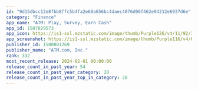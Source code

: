 ```yaml
---
id: "9d15dbcc12e8fbb8ffc5b4fa2e69a656bc4daec4076d96f462e94212e6937d6e"
category: "Finance"
app_name: "ATM: Play, Survey, Earn Cash"
app_id: 1507829573
app_icon: https://is1-ssl.mzstatic.com/image/thumb/Purple126/v4/11/92/30/119230bb-a691-0ac2-90dd-486d52719369/AppIconProd-0-1x_U007emarketing-0-5-0-85-220.png/1024x1024bb.png
app_screenshot: https://is1-ssl.mzstatic.com/image/thumb/Purple116/v4/63/1c/55/631c550b-d183-2f93-9bae-04f5dc185d8f/fe600658-c3e3-4fd9-ab25-57f7ba14f0b4_screenshot_0.jpg/1242x2688bb.png
publisher_id: 1500801269
publisher_name: "ATM.com, Inc."
rank: 332
most_recent_release: 2024-02-01 00:00:00
release_count_in_past_year: 54
release_count_in_past_year_category: 20
release_count_in_past_year_top_in_category: 28
---
```

